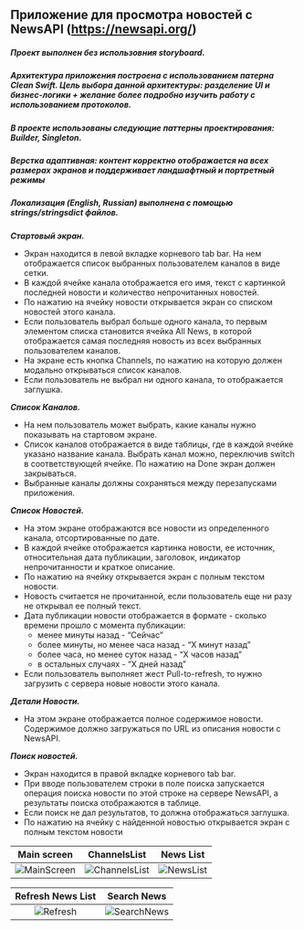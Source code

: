 
## Приложение для просмотра новостей с NewsAPI (https://newsapi.org/)

##### Проект выполнен без использовния storyboard. 

##### Архитектура приложения построена с использованием патерна *Clean Swift*. Цель выбора данной архитектуры: разделение UI и бизнес-логики + желание более подробно изучить работу с использованием протоколов.

##### В проекте использованы следующие паттерны проектирования: *Builder*, *Singleton*.

##### Верстка адаптивная: контент корректно отображается на всех размерах экранов и поддерживает ландшафтный и портретный режимы

##### Локализация (*English*, *Russian*) выполнена с помощью strings/stringsdict файлов.  

_**Стартовый экран.**_

- Экран находится в левой вкладке корневого tab bar. На нем отображается список выбранных пользователем каналов в виде сетки. 
- В каждой ячейке канала отображается его имя, текст с картинкой последней новости и количество непрочитанных новостей. 
- По нажатию на ячейку новости открывается экран со списком новостей этого канала. 
- Если пользователь выбрал больше одного канала, то первым элементом списка становится ячейка All News, в которой отображается самая последняя новость из всех выбранных пользователем каналов. 
- На экране есть кнопка Channels, по нажатию на которую должен модально открываться список каналов. 
- Если пользователь не выбрал ни одного канала, то отображается заглушка.

_**Список Каналов.**_
- На нем пользователь может выбрать, какие каналы нужно показывать на стартовом экране. 
- Список каналов отображается в виде таблицы, где в каждой ячейке указано название канала. 
  Выбрать канал можно, переключив switch в соответствующей ячейке. По нажатию на Done экран должен закрываться. 
- Выбранные каналы должны сохраняться между перезапусками приложения.

_**Список Новостей.**_
- На этом экране отображаются все новости из определенного канала, отсортированные по дате. 
- В каждой ячейке отображается картинка новости, ее источник, относительная дата публикации, заголовок, индикатор непрочитанности и краткое описание. 
- По нажатию на ячейку открывается экран с полным текстом новости. 
- Новость считается не прочитанной, если пользователь еще ни разу не открывал ее полный текст.
- Дата публикации новости отображается в формате - сколько времени прошло с момента публикации:
  + менее минуты назад - “Сейчас”
  + более минуты, но менее часа назад - “X минут назад”
  + более часа, но менее суток назад - “X часов назад”
  + в остальных случаях - “X дней назад”
- Если пользователь выполняет жест Pull-to-refresh, то нужно загрузить с сервера новые новости этого канала.

_**Детали Новости.**_
- На этом экране отображается полное содержимое новости. 
Содержимое должно загружаться по URL из описания новости с NewsAPI.

_**Поиск новостей.**_
- Экран находится в правой вкладке корневого tab bar.
- При вводе пользователем строки в поле поиска запускается операция поиска новости по этой строке на сервере NewsAPI, а результаты поиска отображаются в таблице. 
- Если поиск не дал результатов, то должна отображаться заглушка. 
- По нажатию на ячейку с найденной новостью открывается экран с полным текстом новости

Main screen                |  ChannelsList             | News List                 
:-------------------------:|:-------------------------:|:-------------------------: 
![MainScreen](https://user-images.githubusercontent.com/95183655/178122723-5aca722b-2135-465b-8f00-ee3f70131038.png) | ![ChannelsList](https://user-images.githubusercontent.com/95183655/178122734-d192f7e8-b3e1-4063-8005-a2fe99c742ae.png) | ![NewsList](https://user-images.githubusercontent.com/95183655/178122775-6bf12a86-d7dd-495d-8c8f-fe9e588bf4c4.png)


Refresh News List          |  Search News              
:-------------------------:|:-------------------------: 
![Refresh](https://user-images.githubusercontent.com/95183655/178122813-58847241-a92c-4452-ab6a-49d85d3956ca.png) | ![SearchNews](https://user-images.githubusercontent.com/95183655/178122434-ef718303-131f-46c2-82af-c8e6c2043e12.png)
